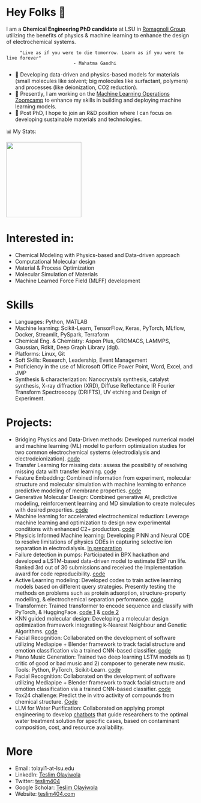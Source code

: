 # Hey Folks 👋
I am a **Chemical Engineering PhD candidate** at LSU in [Romagnoli Group](https://pse.che.lsu.edu/)  utilizing the benefits of physics & machine learning to enhance the design of electrochemical systems. 

         "Live as if you were to die tomorrow. Learn as if you were to live forever" 
                             - Mahatma Gandhi

- 🌱 Developing data-driven and physics-based models for materials (small molecules like solvent; big molecules like surfactant, polymers) and processes (like deionization, CO2 reduction).
- 🌱 Presently, I am working on the [Machine Learning Operations Zoomcamp](https://github.com/DataTalksClub/mlops-zoomcamp/tree/main) to enhance my skills in building and deploying machine learning models.
- 🌱 Post PhD, I hope to join an R&D position where I can focus on developing sustainable materials and technologies.

:bar_chart: My Stats: 

<a href="https://git.io/awesome-stats-card">
  <img height=200 align="center" src="https://awesome-github-stats.azurewebsites.net/user-stats/enthusiasticteslim?cardType=octocat&theme=tokyonight&preferLogin=true&card_width=320" />
</a>


# Interested in:
- Chemical Modeling with Physics-based and Data-driven approach
- Computational Molecular design
- Material & Process Optimization
- Molecular Simulation of Materials
- Machine Learned Force Field (MLFF) development

# Skills
- Languages: Python, MATLAB
- Machine learning: Scikit-Learn, TensorFlow, Keras, PyTorch, MLflow, Docker, Streamlit, PySpark, Terraform
- Chemical Eng. & Chemistry: Aspen Plus, GROMACS, LAMMPS, Gaussian, Rdkit, Deep Graph Library (dgl).
- Platforms: Linux, Git
- Soft Skills: Research, Leadership, Event Management
- Proficiency in the use of Microsoft Office Power Point, Word, Excel, and JMP
- Synthesis & characterization: Nanocrystals synthesis, catalyst synthesis, X-ray diffraction (XRD), Diffuse Reflectance IR Fourier Transform Spectroscopy (DRIFTS), UV etching and Design of Experiment.


# Projects:
- Bridging Physics and Data-Driven methods: Developed numerical model and machine learning (ML) model to perform optimization studies for two common electrochemical systems (electrodialysis and electrodeionization). [code](https://github.com/EnthusiasticTeslim/HybridEOS)
- Transfer Learning for missing data: assess the possibility of resolving missing data with transfer learning. [code](https://github.com/EnthusiasticTeslim/ImputeNet)
- Feature Embedding: Combined information from experiment, molecular structure and molecular simulation with machine learning to enhance predictive modeling of membrane properties. [code](https://github.com/ghisha1/ACTC_MD_ML)
- Generative Molecular Design: Combined generative AI, predictive modeling, reinforcement learning and MD simulation to create molecules with desired properties. [code](https://github.com/mnnad/Generative_AI_surfactants_molecules)
- Machine learning for accelerated electrochemical reduction: Leverage machine learning and optimization to design new experimental conditions with enhanced C2+ production. [code](https://github.com/EnthusiasticTeslim/ReductElectro)
- Physicis Informed Machine learning: Developing PINN and Neural ODE to resolve limitations of physics ODEs in capturing selective ion separation in electrodialysis. [In preparation](https://github.com/EnthusiasticTeslim/separationPINN)
- Failure detection in pumps: Participated in BPX hackathon and developed a LSTM-based data-driven model to estimate ESP run life. Ranked 3rd out of 30 submissions and received the Implementation award for code reproducibility. [code](https://github.com/EnthusiasticTeslim/JTK-Challenge)
- Active Learning modeling: Developed codes to train active learning models based on different query strategies. Presently testing the methods on problems such as protein adsorption, structure-property modelling, & electrochemical separation performance. [code](https://github.com/EnthusiasticTeslim/ActiveLearner)
- Transformer: Trained  transformer to encode sequence and classify with PyTorch, & HuggingFace. [code 1](https://github.com/EnthusiasticTeslim/SolutionTransformer) & [code 2](https://github.com/EnthusiasticTeslim/CSC7343-FinalProject/tree/master) 
- KNN guided molecular design: Developing a molecular design optimization framework integrating k-Nearest Neighbour and Genetic Algorithms. [code](https://github.com/EnthusiasticTeslim/knnGuidedDesign)
- Facial Recognition: Collaborated on the development of software utilizing Mediapipe + Blender framework to track facial structure and emotion classification via a trained CNN-based classifier. [code](https://github.com/EnthusiasticTeslim/PianoGen)
- Piano Music Generation: Trained two deep learning LSTM models as 1) critic of good or bad music and 2) composer to generate new music. Tools: Python, PyTorch, Scikit-Learn. [code](https://github.com/EnthusiasticTeslim/PianoGen)
- Facial Recognition: Collaborated on the development of software utilizing Mediapipe + Blender framework to track facial structure and emotion classification via a trained CNN-based classifier. [code](https://github.com/EnthusiasticTeslim/PianoGen)
- Tox24 challenge: Predict the in vitro activity of compounds from chemical structure. [Code](https://github.com/EnthusiasticTeslim/tox24competition)
- LLM for Water Purification: Collaborated on applying prompt engineering to develop [chatbots](https://github.com/ViktoriiaBaib/WaterLLM) that guide researchers to the optimal water treatment solution for specific cases, based on contaminant composition, cost, and resource availability.



# More
+ Email: tolayi1-at-lsu.edu
+ LinkedIn: [Teslim Olayiwola](https://www.linkedin.com/in/teslim-olayiwola-58a997123/)
+ Twitter: [teslim404](https://twitter.com/teslim404)
+ Google Scholar: [Teslim Olayiwola](https://scholar.google.com/citations?user=ao5QlMgAAAAJ&hl=en)
+ Website: [teslim404.com](https://teslim404.com/) 

